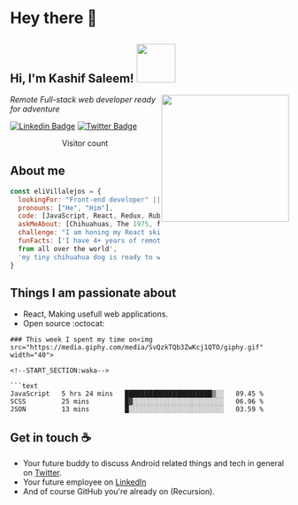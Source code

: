 # Hey there :wave:

<h2> Hi, I'm Kashif Saleem! <img src="https://media.giphy.com/media/26Fxy3Iz1ari8oytO/giphy.gif" width="70"></h2>
<img align='right' src="https://media.giphy.com/media/dWxO36Jzd6bTSt5dIY/giphy.gif" width="230">
<p><em>Remote Full-stack web developer ready for adventure</em></p>

[![Linkedin Badge](https://img.shields.io/badge/-Ellie%20Villalejos-blue?style=flat-square&logo=Linkedin&logoColor=white&link=https://https://www.linkedin.com/in/kashif-saleem-45ba95215/)](https://www.linkedin.com/in/kashif-saleem-45ba95215/)
[![Twitter Badge](https://img.shields.io/badge/-@miss_elliev_-1ca0f1?style=flat-square&labelColor=1ca0f1&logo=twitter&logoColor=white&link=https://twitter.com/Kashif14Saleem)](https://twitter.com/Kashif14Saleem)




<p align="center"> 
  Visitor count<br>
</p>

## About me


```javascript
const eliVillalejos = {
  lookingFor: "Front-end developer" || "Full-stack web developer",
  pronouns: ["He", "Him"],
  code: [JavaScript, React, Redux, Ruby on Rails, HTML/CSS, Semantic UI, Bootstrap]
  askMeAbout: [Chihuahuas, The 1975, food recipes, renovation shows],
  challenge: "I am honing my React skills and picking up TypeScript",
  funFacts: ['I have 4+ years of remote work experience with devs 
  from all over the world', 
  'my tiny chihuahua dog is ready to woof at the right offer']
}
```
 
## Things I am passionate about

- React, Making usefull web applications.
- Open source :octocat:

```
### This week I spent my time on<img src="https://media.giphy.com/media/SvQzkTQb3ZwKcj1QTO/giphy.gif" width="40">

<!--START_SECTION:waka-->

```text
JavaScript   5 hrs 24 mins   ██████████████████████▒░░   89.45 %
SCSS         25 mins         █▓░░░░░░░░░░░░░░░░░░░░░░░   06.96 %
JSON         13 mins         █░░░░░░░░░░░░░░░░░░░░░░░░   03.59 %
```

<!--END_SECTION:waka-->

## Get in touch :coffee:

- Your future buddy to discuss Android related things and tech in general on [Twitter](https://twitter.com/Kashif14Saleem).
- Your future employee on [LinkedIn](https://www.linkedin.com/in/kashif-saleem-45ba95215/)
- And of course GitHub you're already on (Recursion).


